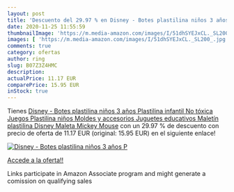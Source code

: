 ```yaml
---
layout: post
title: 'Descuento del 29.97 % en Disney - Botes plastilina niños 3 años P'
date: 2020-11-25 11:55:59
thumbnailImage: 'https://m.media-amazon.com/images/I/51dhSYEJxCL._SL200_.jpg'
images: [ 'https://m.media-amazon.com/images/I/51dhSYEJxCL._SL200_.jpg' ]
comments: true
category: ofertas
author: ring
slug: B07Z3Z4HMC
description:
actualPrice: 11.17 EUR
comparePrice: 15.95 EUR
inStock: true
---
```


Tienes [Disney - Botes plastilina niños 3 años Plastilina infantil No tóxica Juegos Plastilina niños Moldes y accesorios Juguetes educativos Maletín plastilina Disney Maleta Mickey Mouse](https://www.amazon.es/dp/B07Z3Z4HMC/?tag=tolees-21) con un 29.97 % de descuento con precio de oferta de 11.17 EUR (original: 15.95 EUR) en el siguiente enlace!

[![Disney - Botes plastilina niños 3 años P](https://m.media-amazon.com/images/I/51dhSYEJxCL._SL200_.jpg)](https://www.amazon.es/dp/B07Z3Z4HMC/?tag=tolees-21)

[Accede a la oferta!!](https://www.amazon.es/dp/B07Z3Z4HMC/?tag=tolees-21)

Links participate in Amazon Associate program and might generate a comission on qualifying sales


